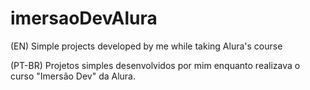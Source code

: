 # imersaoDevAlura
(EN)
Simple projects developed by me while taking Alura's course

(PT-BR)
Projetos simples desenvolvidos por mim enquanto realizava o curso "Imersão Dev" da Alura.
